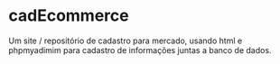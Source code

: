# cadEcommerce
Um site / repositório de cadastro para mercado, usando html e phpmyadimim para cadastro de informações juntas a banco de dados.

